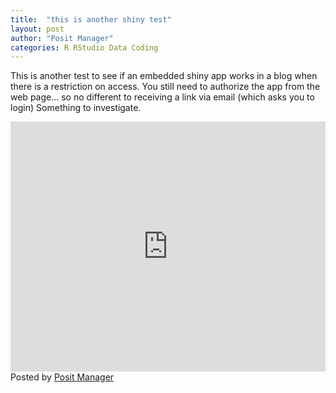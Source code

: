 ```yaml
---
title:  "this is another shiny test"
layout: post
author: "Posit Manager"
categories: R RStudio Data Coding
---
```



This is another test to see if an embedded shiny app works in a blog when there is a restriction on access.
You still need to authorize the app from the web page... so no different to receiving a link via email (which asks you to login)
Something to investigate.
<iframe height="400" width="100%" frameborder="no" src="https://thfposit.shinyapps.io/Testapp/"> </iframe>
Posted by <a href="#!">Posit Manager</a>
